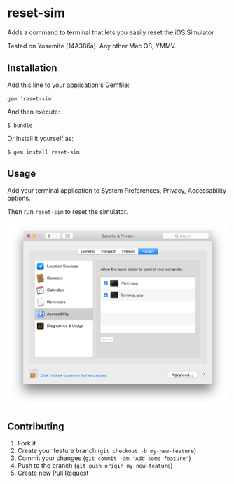 # reset-sim

Adds a command to terminal that lets you easily reset the iOS Simulator

Tested on Yosemite (14A386a). Any other Mac OS, YMMV.

## Installation

Add this line to your application's Gemfile:

    gem 'reset-sim'

And then execute:

    $ bundle

Or install it yourself as:

    $ gem install reset-sim

## Usage

Add your terminal application to System Preferences, Privacy, Accessability options.

Then run `reset-sim` to reset the simulator.

![System Preferences](/screenshot.png)

## Contributing

1. Fork it
2. Create your feature branch (`git checkout -b my-new-feature`)
3. Commit your changes (`git commit -am 'Add some feature'`)
4. Push to the branch (`git push origin my-new-feature`)
5. Create new Pull Request
